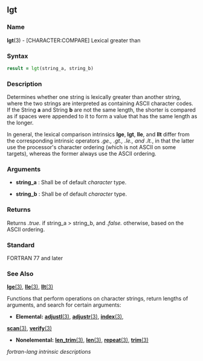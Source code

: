 ## lgt

### **Name**

**lgt**(3) - \[CHARACTER:COMPARE\] Lexical greater than

### **Syntax**

```fortran
result = lgt(string_a, string_b)
```

### **Description**

  Determines whether one string is lexically greater than another string,
  where the two strings are interpreted as containing ASCII character
  codes. If the String **a** and String **b** are not the same length,
  the shorter is compared as if spaces were appended to it to form a
  value that has the same length as the longer.

  In general, the lexical comparison intrinsics **lge**, **lgt**, **lle**,
  and **llt** differ from the corresponding intrinsic operators _.ge.,
  .gt., .le., and .lt._, in that the latter use the processor's character
  ordering (which is not ASCII on some targets), whereas the former
  always use the ASCII ordering.

### **Arguments**

- **string_a**
  : Shall be of default _character_ type.

- **string_b**
  : Shall be of default _character_ type.

### **Returns**

  Returns _.true._ if string_a \> string_b, and _.false._ otherwise,
  based on the ASCII ordering.

### **Standard**

FORTRAN 77 and later

### **See Also**

[**lge**(3)](#lge),
[**lle**(3)](#lle),
[**llt**(3)](#llt)

  Functions that perform operations on character strings, return lengths
  of arguments, and search for certain arguments:

- **Elemental:**
  [**adjustl**(3)](#adjustl),
  [**adjustr**(3)](#adjustr),
  [**index**(3)](#index),

[**scan**(3)](#scan),
[**verify**(3)](#verify)

- **Nonelemental:**
  [**len_trim**(3)](#len_trim),
  [**len**(3)](#len),
  [**repeat**(3)](#repeat),
  [**trim**(3)](#trim)

 _fortran-lang intrinsic descriptions_
